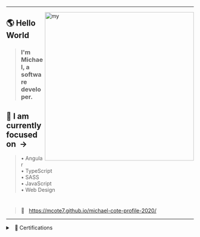 <hr>

<img src="ai-orb-transparent.gif" alt="my" width="400" align="right"/>

## 🌎 Hello World
> ### I'm Michael, a software developer.
## 🎯 I am currently focused on &nbsp;&rarr;
> &bull;&nbsp;Angular<br>
> &bull;&nbsp;TypeScript<br>
> &bull;&nbsp;SASS<br>
> &bull;&nbsp;JavaScript<br>
> &bull;&nbsp;Web Design<br>
#
> 🚀 &nbsp; https://mcote7.github.io/michael-cote-profile-2020/
<hr>

<details>

<summary> &nbsp; 📜 Certifications </summary>

<br>
  
```json
{
  "certification": Design_thinking,
  "institution": "Udemy",
  "date": "May 2021"
},
{
  "certification": SASS_workflow,
  "institution": "Udemy",
  "date": "May 2021"
},
{
  "certification": Angular_4+,
  "institution": "Code with Mosh",
  "date": "April 2021"
},
{
  "certification": JavaScript_es6,
  "institution": "Udemy",
  "date": "March 2021"
},
{
  "certification": Redux_architecture,
  "institution": "Code with Mosh",
  "date": "July 2021"
},
{
  "certification": React_library,
  "institution": "Code with Mosh",
  "date": "June 2020"
},
{
  "certification": Full-stack_Web_development,
  "institution": "Coding Dojo",
  "date": "June 2020"
}
```
  
</details>
